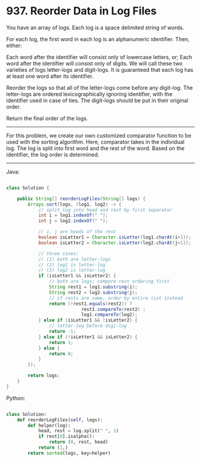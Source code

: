 # 937. Reorder Data in Log Files

You have an array of logs.  Each log is a space delimited string of words.

For each log, the first word in each log is an alphanumeric identifier.  Then,
either:

Each word after the identifier will consist only of lowercase letters, or;
Each word after the identifier will consist only of digits.
We will call these two varieties of logs letter-logs and digit-logs.  It is
guaranteed that each log has at least one word after its identifier.

Reorder the logs so that all of the letter-logs come before any digit-log.  The
letter-logs are ordered lexicographically ignoring identifier, with the
identifier used in case of ties.  The digit-logs should be put in their
original order.

Return the final order of the logs.

---

For this problem, we create our own customized comparator function to be used
with the sorting algorithm. Here, comparator takes in the individual log. The
log is split into first word and the rest of the word. Based on the identifier,
the log order is determined.

---

Java:

```java

class Solution {

    public String[] reorderLogFiles(String[] logs) {
        Arrays.sort(logs, (log1, log2) -> {
            // split log into head and rest by first separator
            int i = log1.indexOf(" ");
            int j = log2.indexOf(" ");

            // i, j are heads of the rest
            boolean isLetter1 = Character.isLetter(log1.charAt(i+1));
            boolean isLetter2 = Character.isLetter(log2.charAt(j+1));

            // three cases:
            // (1) both are letter-logs
            // (2) log1 is letter-log
            // (3) log2 is letter-log
            if (isLetter1 && isLetter2) {
                // both are logs; compare rest ordering first
                String rest1 = log1.substring(i);
                String rest2 = log2.substring(j);
                // if rests are same, order by entire list instead
                return (!rest1.equals(rest2)) ? 
                            rest1.compareTo(rest2) : 
                            log1.compareTo(log2);
            } else if (isLetter1 && !isLetter2) {
                // letter-log before digi-log
                return -1;
            } else if (!isLetter1 && isLetter2) {
                return 1;
            } else {
                return 0;
            }
        });

        return logs;
    }
}
```

Python:

```python

class Solution:
    def reorderLogFiles(self, logs):
        def helper(log):
            head, rest = log.split(" ", 1)
            if rest[0].isalpha():
                return (0, rest, head)
            return (1,)
        return sorted(logs, key=helper)
```
